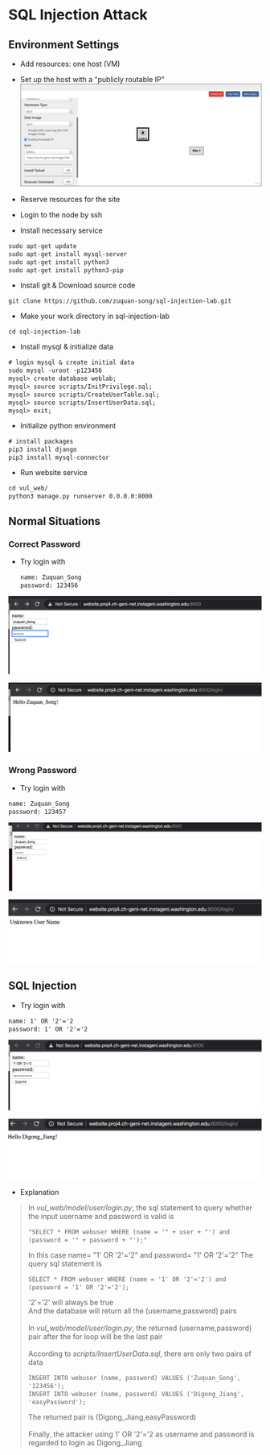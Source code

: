 SQL Injection Attack
===

## Environment Settings

- Add resources: one host (VM)
  
- Set up the host with a "publicly routable IP"
  <img src="img/set_publicly_routable_IP.png">

- Reserve resources for the site
  
- Login to the node by ssh

- Install necessary service

```
sudo apt-get update
sudo apt-get install mysql-server
sudo apt-get install python3
sudo apt-get install python3-pip
```

- Install git & Download source code

```
git clone https://github.com/zuquan-song/sql-injection-lab.git
```
- Make your work directory in sql-injection-lab

```
cd sql-injection-lab
```

- Install mysql & initialize data

```
# login mysql & create initial data
sudo mysql -uroot -p123456
mysql> create database weblab;
mysql> source scripts/InitPrivilege.sql;
mysql> source scripts/CreateUserTable.sql;
mysql> source scripts/InsertUserData.sql;
mysql> exit;
```

- Initialize python environment
```
# install packages
pip3 install django
pip3 install mysql-connector
```

- Run website service

```
cd vul_web/
python3 manage.py runserver 0.0.0.0:8000
```

## Normal Situations

### Correct Password

- Try login with 

  ```
  name: Zuquan_Song 
  password: 123456
  ```

  

<img src="img/normal_login.png" alt="image-20200418233118367" style="zoom:80%;" />

![image-20200418233220334](img/normal_result.png)

### Wrong Password

- Try login with 

```
name: Zuquan_Song
password: 123457
```

<img src="img/uncorrect_login.png" alt="image-20200418233118367" style="zoom:80%;" />

![image-20200418233220334](img/uncorrect_result.png)

## SQL Injection

- Try login with

```
name: 1' OR '2'='2
password: 1' OR '2'='2
```

![image-20200418233220334](img/sql_injection.png)

![image-20200418233220334](img/sql_injection_result.png)
- Explanation
>In <i>vul_web/model/user/login.py</i>, the sql statement to query whether the input username and password is valid is
>```
>"SELECT * FROM webuser WHERE (name = '" + user + "') and (password = '" + password + "');"
>```   
>In this case name= "1' OR '2'='2" and password= "1' OR '2'='2"
>The query sql statement is
>```
>SELECT * FROM webuser WHERE (name = '1' OR '2'='2') and (password = '1' OR '2'='2');
>```
>'2'='2' will always be true  
>And the database will return all the (username,password) pairs </br>  
>In <i>vul_web/model/user/login.py</i>, the returned (username,password) pair after the for loop will be the last pair </br>  
>According to <i>scripts/InsertUserData.sql</i>, there are only two pairs of data
>```
>INSERT INTO webuser (name, password) VALUES ('Zuquan_Song', '123456');
>INSERT INTO webuser (name, password) VALUES ('Digong_Jiang', 'easyPassword');
>```
>The returned pair is (Digong_Jiang,easyPassword) </br>   
>Finally, the attacker using 1' OR '2'='2 as username and password is regarded to login as Digong_Jiang
